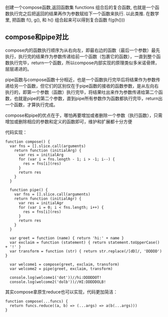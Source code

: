 创建一个compose函数,返回函数集 functions 组合后的复合函数, 也就是一个函数执行完之后把返回的结果再作为参数赋给下一个函数来执行. 以此类推. 在数学里, 把函数 f(), g(), 和 h() 组合起来可以得到复合函数 f(g(h()))

## compose和pipe对比
  compose内的函数执行顺序为从右向左，即最右边的函数（最后一个参数）最先执行，执行完的结果作为参数传递给前一个函数（包裹它的函数），一直到整个函数执行完毕，return一个函数，所以compose内部实现的原理类似多米诺骨牌，层层递进的。
  
  pipe函数与compose函数十分相近，也是一个函数执行完毕后将结果作为参数传递给另一个函数，但它们的区别仅在于pipe函数的接收的函数参数，是从左向右执行的，即第一个参数（函数）执行完毕，将结果吐出来作为参数传递给第二个函数，也就是pipe的第二个参数，直到pipe所有参数作为函数都执行完毕，return出一个函数，才算执行完成。

  compose和pipe的优点在于，哪怕再要增加或者删除一个参数（执行函数），只需增加或删除相应的参数和定义的函数即可，维护和扩展都十分方便
  
  代码实现：
  
    function compose() {
      var fns = [].slice.call(arguments)
        return function (initialArg) {
          var res = initialArg
          for (var i = fns.length - 1; i > -1; i--) {
            res = fns[i](res)
          }
          return res
        }
      }

      function pipe() {
        var fns = [].slice.call(arguments)
        return function (initialAgr) {
          var res = initialAgr
          for (var i = 0; i < fns.length; i++) {
            res = fns[i](res)
          }
          return res
        }
      }

      var greet = function (name) { return 'hi:' + name }
      var exclaim = function (statement) { return statement.toUpperCase() + '!' }
      var transform = function (str) { return str.replace(/[dD]/, 'DDDDD') }
      
      var welcome1 = compose(greet, exclaim, transform)
      var welcome2 = pipe(greet, exclaim, transform)
      
      console.log(welcome1('dot'))//hi:DDDDDOT!
      console.log(welcome2('dolb'))//HI:DDDDDOLB!
      
      
  其实compose拿原生reduce也可以实现，代码更加简洁：
    
    function compose(...funcs) {
      return funcs.reduce((a, b) => (...args) => a(b(...args)))
    }
   
